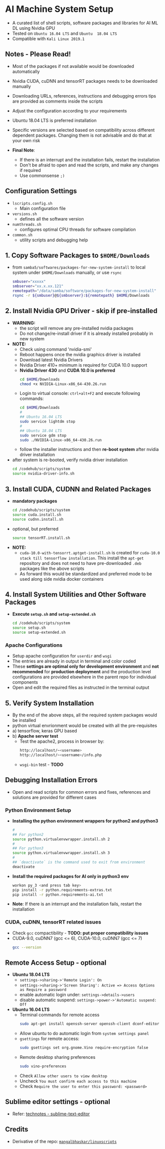 # AI Machine System Setup

* A curated list of shell scripts, software packages and libraries for AI ML DL using Nvidia GPU
* Tested on `Ubuntu 16.04 LTS` and `Ubuntu  18.04 LTS`
* Compatible with `Kali Linux 2019.1`


## Notes - Please Read!

* Most of the packages if not available would be downloaded automatically
* Nvidia CUDA, cuDNN and tensorRT packages needs to be downloaded manually
* Downloading URLs, references, instructions and debugging errors tips are provided as comments inside the scripts
* Adjust the configuration according to your requirements
* Ubuntu 18.04 LTS is preferred installation
* Specific versions are selected based on compatibility across different dependent packages. Changing them is not advisable and do that at your own risk

* **Final Note**:
  * If there is an interrupt and the installation fails, restart the installation
  * Don't be afraid to open and read the scripts, and make any changes if required
  * Use commonsense `;)`


## Configuration Settings

* `lscripts.config.sh`
  - Main configuration file  
* `versions.sh`
  - defines all the software version
* `numthreads.sh`
  - configures optimal CPU threads for software compilation
* `common.sh`
  - utility scripts and debugging help


## 1. Copy Software Packages to `$HOME/Downloads`
* from `samba5/softwares/packages-for-new-system-install` to local system under `$HOME/Downloads` manually, or use `rsync`
  ```bash
  smbuser="xxxxx"
  smbserver="xx.x.xx.121"
  remotepath="/data/samba/software/packages-for-new-system-install"
  rsync -r ${smbuser}@${smbserver}:${remotepath} $HOME/Downloads
  ```


## 2. Install Nvidia GPU Driver - **skip if pre-installed**

* **WARNING:**
  * the script will remove any pre-installed nvidia packages
  * Do not change/re-install driver if it is already installed probably in new system
* **NOTE:**
  * Check using command 'nvidia-smi'
  * Reboot happens once the nvidia graphics driver is installed
  * Download latest Nvidia Drivers
  * Nvidia Driver 410+ minimum is required for CUDA 10.0 support
  * **Nvidia Driver 430** and **CUDA 10.0 is preferred**
    ```bash
    cd $HOME/Downloads
    chmod +x NVIDIA-Linux-x86_64-430.26.run
    ```
  * Login to virtual console: `ctrl+alt+F2` and execute following commands:
    ```bash
    cd $HOME/Downloads
    #
    ## Ubuntu 16.04 LTS
    sudo service lightdm stop
    #
    ## Ubuntu 18.04 LTS
    sudo service gdm stop
    sudo ./NVIDIA-Linux-x86_64-430.26.run
    ```
  * follow the installer instructions and then **re-boot system** after nvidia driver installation
* after system is re-booted, verify nvidia driver installation
  ```bash
  cd /codehub/scripts/system
  source nvidia-driver-info.sh
  ```


## 3. Install CUDA, CUDNN and Related Packages

* **mandatory packages**
  ```bash
  cd /codehub/scripts/system
  source cuda.install.sh
  source cudnn.install.sh
  ```
* optional, but preferred
  ```bash
  source tensorRT.install.sh
  ```
* **NOTE:**
  * `cuda-10.0-with-tensorrt.aptget-install.sh` is created for `cuda-10.0 stack till tensorflow installation`. This install the `apt-get` repository and does not need to have pre-downloaded `.deb` packages like the above scripts
  * As forward this would be standardized and preferred mode to be used along side nvidia docker containers


## 4. Install System Utilities and Other Software Packages

* **Execute `setup.sh` and `setup-extended.sh`**
  ```bash
  cd /codehub/scripts/system
  source setup.sh
  source setup-extended.sh
  ```


### Apache Configurations
   * Setup apache configuration for `userdir` and `wsgi`
   * The entries are already in output in terminal and color coded
   * These **settings are optimal only for development environment** and **not recommended** for **production deployment** and the production level configurations are provided elsewhere in the parent repo for individual components
   * Open and edit the required files as instructed in the terminal output


## 5. Verify System Installation

* By the end of the above steps, all the required system packages would be installed
* python virtual envrionment would be created with all the pre-requisites
* a) tensorflow, keras GPU based
* b) **Apache server test**
  * Test the apache2, process in browser by:
    ```bash
    http://localhost/~<username>
    http://localhost/~<username>/info.php
    ```
  * `wsgi-bin` test - **TODO**


## Debugging Installation Errors

* Open and read scripts for common errors and fixes, references and solutions are provided for different cases


### Python Environment Setup

* **Installing the python environment wrappers for python2 and python3**
  ```bash
  #
  ## For python2
  source python.virtualenvwrapper.install.sh 2
  #
  ## For python3
  source python.virtualenvwrapper.install.sh 3
  #
  ## `deactivate` is the command used to exit from environment
  deactivate
  ```
* **Install the required packages for AI only in python3 env**
  ```bash
  workon py_3 <and press tab key>
  pip install -r python.requirements-extras.txt
  pip install -r python.requirements-ai.txt
  ```
* **Note**: If there is an interrupt and the installation fails, restart the installation


### CUDA, cuDNN, tensorRT related issues

* Check `gcc` compactibility - **TODO: put proper compatibility issues**
* CUDA-9.0, cuDNN7 (gcc <= 6), CUDA-10.0, cuDNN7 (gcc <= 7)
  ```bash
  gcc --version
  ```


## Remote Access Setup - optional
* **Ubuntu 18.04 LTS**
  * `settings->sharing->'Remote Login': On`
  * `settings->sharing->'Screen Sharing': Active => Access Options as Require a password`
  * enable automatic login under: `settings->details->users`
  * disable automatic suspend: `settings->power->'Automatic suspend: Off`
* **Ubuntu 16.04 LTS**
  * Terminal commands for remote access
    ```bash
    sudo apt-get install openssh-server openssh-client dconf-editor
    ```
  * Allow ubuntu to do automatic login from `system settings panel`
  * `gsettings` for remote access:
    ```bash
    sudo gsettings set org.gnome.Vino require-encryption false
    ```
  * Remote desktop sharing preferences
    ```bash
    sudo vino-preferences
    ```
  * Check `Allow other users to view desktop`
  * Uncheck `You must confirm each access to this machine`
  * Check `Require the user to enter this password: <password>`


## Sublime editor settings - optional

* Refer: [technotes - sublime-text-editor](https://github.com/mangalbhaskar/technotes/blob/master/sublime-text-editor.md)


## Credits

* Derivative of the repo: [`mangalbhaskar/linuxscripts`](https://github.com/mangalbhaskar/linuxscripts.git)
